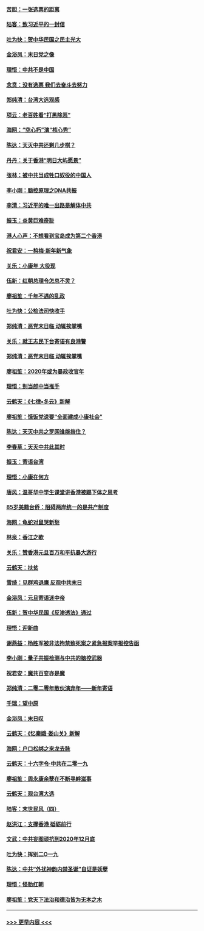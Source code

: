 #### [苦胆：一张选票的距离](../pages/nsc993/n11788914.md?t=01131222) 
#### [陆客：致习近平的一封信](../pages/nsc993/n11788867.md?t=01131222) 
#### [吐为快：贺中华民国之民主光大](../pages/nsc993/n11788618.md?t=01131222) 
#### [金浴凤：末日党之像](../pages/nsc993/n11787475.md?t=01131222) 
#### [理悟：中共不是中国](../pages/nsc993/n11787463.md?t=01131222) 
#### [念贲：没有选票  我们去奋斗去努力](../pages/nsc993/n11787398.md?t=01131222) 
#### [郑纯清：台湾大选观感](../pages/nsc993/n11786210.md?t=01131222) 
#### [项云：老百姓看“打黑除恶”](../pages/nsc993/n11785398.md?t=01131222) 
#### [海网：“空心朽”演“核心秀”](../pages/nsc993/n11783874.md?t=01131222) 
#### [陈达：天灭中共还剩几步棋？](../pages/nsc993/n11783719.md?t=01131222) 
#### [丹丹：关于香港“明日大屿愿景”](../pages/nsc993/n11783273.md?t=01131222) 
#### [张林：被中共当成牲口奴役的中国人](../pages/nsc993/n11782397.md?t=01131222) 
#### [李小刚：脑控原理之DNA共振](../pages/nsc993/n11780962.md?t=01131222) 
#### [李清：习近平的唯一出路是解体中共](../pages/nsc993/n11780866.md?t=01131222) 
#### [振玉：炎黄巨难奇耻](../pages/nsc993/n11779632.md?t=01131222) 
#### [港人心声：不想看到宝岛成为第二个香港](../pages/nsc993/n11778817.md?t=01131222) 
#### [祝君安：一剪梅‧新年新气象](../pages/nsc993/n11776340.md?t=01131222) 
#### [关乐：小康年 大役现](../pages/nsc993/n11774213.md?t=01131222) 
#### [伍新：红朝总理令怎总不灵？](../pages/nsc993/n11770813.md?t=01131222) 
#### [廖祖笙：千年不遇的乱政](../pages/nsc993/n11770373.md?t=01131222) 
#### [吐为快：公检法司快收手](../pages/nsc993/n11770359.md?t=01131222) 
#### [郑纯清：恶党末日临 动辄挨掌嘴](../pages/nsc993/n11769912.md?t=01131222) 
#### [关乐：就王志民下台寄语有良港警](../pages/nsc993/n11769903.md?t=01131222) 
#### [郑纯清：恶党末日临 动辄挨掌嘴](../pages/nsc993/n11769356.md?t=01131222) 
#### [廖祖笙：2020年或为暴政收官年](../pages/nsc993/n11768216.md?t=01131222) 
#### [理悟：别当郎中当推手](../pages/nsc993/n11768243.md?t=01131222) 
#### [云鹤天：《七律▪冬云》新解](../pages/nsc993/n11768204.md?t=01131222) 
#### [廖祖笙：饿饭党说要“全面建成小康社会”](../pages/nsc993/n11767482.md?t=01131222) 
#### [陈达：天灭中共之罗网谁能挡住？](../pages/nsc993/n11767465.md?t=01131222) 
#### [李春草：天灭中共此其时](../pages/nsc993/n11767452.md?t=01131222) 
#### [振玉：寄语台湾](../pages/nsc993/n11767432.md?t=01131222) 
#### [理悟：小康在何方](../pages/nsc993/n11767394.md?t=01131222) 
#### [唐风：温哥华中学生课堂讲香港被踢下体之思考](../pages/nsc993/n11766848.md?t=01131222) 
#### [85岁美籍台侨：阻碍两岸统一的是共产制度](../pages/nsc993/n11765043.md?t=01131222) 
#### [海网：龟蛇对鼠哭新愁](../pages/nsc993/n11764895.md?t=01131222) 
#### [林泉：香江之歌](../pages/nsc993/n11764415.md?t=01131222) 
#### [关乐：赞香港元旦百万和平抗暴大游行](../pages/nsc993/n11764382.md?t=01131222) 
#### [云鹤天：扶贫](../pages/nsc993/n11764245.md?t=01131222) 
#### [雪绮：见群鸡退鹰  反观中共末日](../pages/nsc993/n11762112.md?t=01131222) 
#### [金浴凤：元旦寄语迷中帝](../pages/nsc993/n11761788.md?t=01131222) 
#### [伍新：贺中华民国《反渗透法》通过](../pages/nsc993/n11761994.md?t=01131222) 
#### [理悟：迎新曲](../pages/nsc993/n11761152.md?t=01131222) 
#### [谢燕益：杨胜军被非法拘禁致死案之紧急报案举报控告函](../pages/nsc993/n11756134.md?t=01131222) 
#### [李小刚：量子共振检测与中共的脑控武器](../pages/nsc993/n11754518.md?t=01131222) 
#### [祝君安：魔共百变亦是魔](../pages/nsc993/n11754469.md?t=01131222) 
#### [郑纯清：二零二零年散伙演弃年——新年寄语](../pages/nsc993/n11754195.md?t=01131222) 
#### [千瑞：望中原](../pages/nsc993/n11754159.md?t=01131222) 
#### [金浴凤：末日叹](../pages/nsc993/n11752359.md?t=01131222) 
#### [云鹤天：《忆秦娥‧娄山关》新解](../pages/nsc993/n11752348.md?t=01131222) 
#### [海网：户口松绑之来龙去脉](../pages/nsc993/n11752328.md?t=01131222) 
#### [云鹤天：十六字令‧中共在二零一九](../pages/nsc993/n11752305.md?t=01131222) 
#### [廖祖笙：周永康余孽在不断寻衅滋事](../pages/nsc993/n11751013.md?t=01131222) 
#### [云鹤天：观台湾大选](../pages/nsc993/n11751007.md?t=01131222) 
#### [陆客：末世民风（四）](../pages/nsc993/n11749203.md?t=01131222) 
#### [赵洪江：支撑香港 砥砺前行](../pages/nsc993/n11748482.md?t=01131222) 
#### [文武：中共妄图顽抗到2020年12月底](../pages/nsc993/n11748446.md?t=01131222) 
#### [吐为快：挥别二O一九](../pages/nsc993/n11748411.md?t=01131222) 
#### [陈达：中共“外扰神韵内禁圣诞”自证是妖孽](../pages/nsc993/n11748226.md?t=01131222) 
#### [理悟：怪胎红朝](../pages/nsc993/n11748206.md?t=01131222) 
#### [廖祖笙：党天下法治和德治皆为无本之木](../pages/nsc993/n11748135.md?t=01131222) 

----
#### [ >>> 更早内容 <<< ](../indexes/nsc993-earlier.md)

